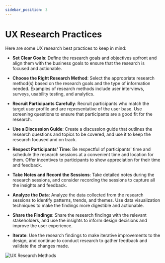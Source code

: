 ```yaml
---
sidebar_position: 3
---
```


# UX Research Practices

Here are some UX research best practices to keep in mind:

- **Set Clear Goals**: Define the research goals and objectives upfront and align them with the business goals to ensure that the research is focused and actionable.

- **Choose the Right Research Method**: Select the appropriate research method(s) based on the research goals and the type of information needed. Examples of research methods include user interviews, surveys, usability testing, and analytics.

- **Recruit Participants Carefully**: Recruit participants who match the target user profile and are representative of the user base. Use screening questions to ensure that participants are a good fit for the research.

- **Use a Discussion Guide**: Create a discussion guide that outlines the research questions and topics to be covered, and use it to keep the research focused and on track.

- **Respect Participants' Time**: Be respectful of participants' time and schedule the research sessions at a convenient time and location for them. Offer incentives to participants to show appreciation for their time and feedback.

- **Take Notes and Record the Sessions**: Take detailed notes during the research sessions, and consider recording the sessions to capture all the insights and feedback.

- **Analyze the Data**: Analyze the data collected from the research sessions to identify patterns, trends, and themes. Use data visualization techniques to make the findings more digestible and actionable.

- **Share the Findings**: Share the research findings with the relevant stakeholders, and use the insights to inform design decisions and improve the user experience.

- **Iterate**: Use the research findings to make iterative improvements to the design, and continue to conduct research to gather feedback and validate the changes made.

![UX Research Methods](../../static/img/ux-research-methods.jpg)
